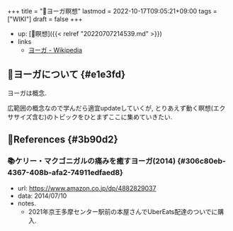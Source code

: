 +++
title = "📝ヨーガ瞑想"
lastmod = 2022-10-17T09:05:21+09:00
tags = ["WIKI"]
draft = false
+++

-   up: [📁瞑想]({{< relref "20220707214539.md" >}})
-   links
    -   [ヨーガ - Wikipedia](https://ja.wikipedia.org/wiki/%E3%83%A8%E3%83%BC%E3%82%AC)


## 📝ヨーガについて {#e1e3fd}

ヨーガは概念.

広範囲の概念なので学んだら適宜updateしていくが, とりあえず動く瞑想(エクササイズ含む)のトピックをひとまずここに集めていきたい.


## 🔗References {#3b90d2}


### :books:ケリー・マクゴニガルの痛みを癒すヨーガ(2014) {#306c80eb-4367-408b-afa2-74911edfaed8}

-   url: <https://www.amazon.co.jp/dp/4882829037>
-   data: 2014/07/10
-   notes.
    -   2021年京王多摩センター駅前の本屋さんでUberEats配達のついでに購入.

